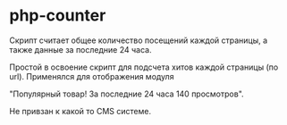 # php-counter
Скрипт считает общее количество посещений каждой страницы, а также данные за последние 24 часа.


Простой в освоение скрипт для подсчета хитов каждой страницы (по url). Применялся для отображения модуля

"Популярный товар! За последние 24 часа 140 просмотров".

Не привзан к какой то CMS системе.

